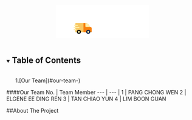 <!-- PROJECT LOGO -->
<br />
<p align="center">
    <img src="src/res/logoTitle.png" alt="Logo" >
</p>

<!--TABLE OF CONTENTS-->
<details open="open">
  <summary><h2 style="display: inline-block">Table of Contents</h2></summary>
  <ol>
  1.[Our Team](#our-team-)    
  </ol>
</details>

<!--OUR TEAM-->
####Our Team
No. | Team Member
--- | --- | 
1 | PANG CHONG WEN
2 | ELGENE EE DING REN
3 | TAN CHIAO YUN
4 | LIM BOON GUAN


<!--ABOUT THE PROJECT-->
##About The Project
